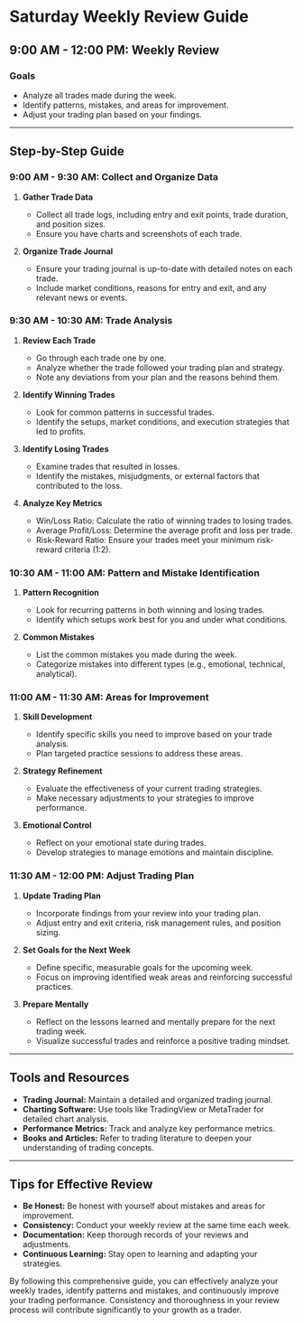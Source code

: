 ﻿# Saturday Weekly Review Guide

## 9:00 AM - 12:00 PM: Weekly Review

### Goals

-   Analyze all trades made during the week.
-   Identify patterns, mistakes, and areas for improvement.
-   Adjust your trading plan based on your findings.

----------

## Step-by-Step Guide

### 9:00 AM - 9:30 AM: Collect and Organize Data

1.  **Gather Trade Data**
    
    -   Collect all trade logs, including entry and exit points, trade duration, and position sizes.
    -   Ensure you have charts and screenshots of each trade.
2.  **Organize Trade Journal**
    
    -   Ensure your trading journal is up-to-date with detailed notes on each trade.
    -   Include market conditions, reasons for entry and exit, and any relevant news or events.

### 9:30 AM - 10:30 AM: Trade Analysis

1.  **Review Each Trade**
    
    -   Go through each trade one by one.
    -   Analyze whether the trade followed your trading plan and strategy.
    -   Note any deviations from your plan and the reasons behind them.
2.  **Identify Winning Trades**
    
    -   Look for common patterns in successful trades.
    -   Identify the setups, market conditions, and execution strategies that led to profits.
3.  **Identify Losing Trades**
    
    -   Examine trades that resulted in losses.
    -   Identify the mistakes, misjudgments, or external factors that contributed to the loss.
4.  **Analyze Key Metrics**
    
    -   Win/Loss Ratio: Calculate the ratio of winning trades to losing trades.
    -   Average Profit/Loss: Determine the average profit and loss per trade.
    -   Risk-Reward Ratio: Ensure your trades meet your minimum risk-reward criteria (1:2).

### 10:30 AM - 11:00 AM: Pattern and Mistake Identification

1.  **Pattern Recognition**
    
    -   Look for recurring patterns in both winning and losing trades.
    -   Identify which setups work best for you and under what conditions.
2.  **Common Mistakes**
    
    -   List the common mistakes you made during the week.
    -   Categorize mistakes into different types (e.g., emotional, technical, analytical).

### 11:00 AM - 11:30 AM: Areas for Improvement

1.  **Skill Development**
    
    -   Identify specific skills you need to improve based on your trade analysis.
    -   Plan targeted practice sessions to address these areas.
2.  **Strategy Refinement**
    
    -   Evaluate the effectiveness of your current trading strategies.
    -   Make necessary adjustments to your strategies to improve performance.
3.  **Emotional Control**
    
    -   Reflect on your emotional state during trades.
    -   Develop strategies to manage emotions and maintain discipline.

### 11:30 AM - 12:00 PM: Adjust Trading Plan

1.  **Update Trading Plan**
    
    -   Incorporate findings from your review into your trading plan.
    -   Adjust entry and exit criteria, risk management rules, and position sizing.
2.  **Set Goals for the Next Week**
    
    -   Define specific, measurable goals for the upcoming week.
    -   Focus on improving identified weak areas and reinforcing successful practices.
3.  **Prepare Mentally**
    
    -   Reflect on the lessons learned and mentally prepare for the next trading week.
    -   Visualize successful trades and reinforce a positive trading mindset.

----------

## Tools and Resources

-   **Trading Journal:** Maintain a detailed and organized trading journal.
-   **Charting Software:** Use tools like TradingView or MetaTrader for detailed chart analysis.
-   **Performance Metrics:** Track and analyze key performance metrics.
-   **Books and Articles:** Refer to trading literature to deepen your understanding of trading concepts.

----------

## Tips for Effective Review

-   **Be Honest:** Be honest with yourself about mistakes and areas for improvement.
-   **Consistency:** Conduct your weekly review at the same time each week.
-   **Documentation:** Keep thorough records of your reviews and adjustments.
-   **Continuous Learning:** Stay open to learning and adapting your strategies.

By following this comprehensive guide, you can effectively analyze your weekly trades, identify patterns and mistakes, and continuously improve your trading performance. Consistency and thoroughness in your review process will contribute significantly to your growth as a trader.
